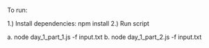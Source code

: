 To run:

1.) Install dependencies: npm install
2.) Run script

a. node day_1_part_1.js -f input.txt
b. node day_1_part_2.js -f input.txt